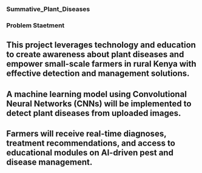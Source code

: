 ### Summative_Plant_Diseases
### Problem Staetment 
## This project leverages technology and education to create awareness about plant diseases and empower small-scale farmers in rural Kenya with effective detection and management solutions. 
## A machine learning model using Convolutional Neural Networks (CNNs) will be implemented to detect plant diseases from uploaded images. 
## Farmers will receive real-time diagnoses, treatment recommendations, and access to educational modules on AI-driven pest and disease management.

